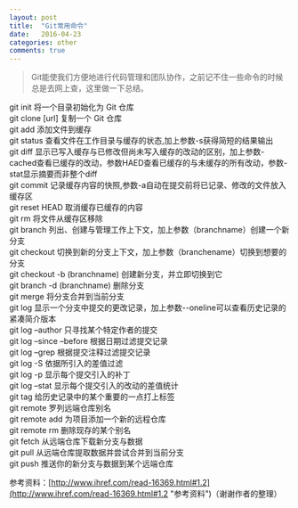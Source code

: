 ```yaml
---
layout: post
title:  "Git常用命令"
date:   2016-04-23
categories: other
comments: true
---
```


> Git能使我们方便地进行代码管理和团队协作，之前记不住一些命令的时候总是去网上查，这里做一下总结。

git init 将一个目录初始化为 Git 仓库  
git clone [url] 复制一个 Git 仓库  
git add 添加文件到缓存  
git status 查看文件在工作目录与缓存的状态,加上参数-s获得简短的结果输出  
git diff 显示已写入缓存与已修改但尚未写入缓存的改动的区别，加上参数-cached查看已缓存的改动，参数HAED查看已缓存的与未缓存的所有改动，参数-stat显示摘要而非整个diff  
git commit 记录缓存内容的快照,参数-a自动在提交前将已记录、修改的文件放入缓存区  
git reset HEAD 取消缓存已缓存的内容  
git rm 将文件从缓存区移除  
git branch 列出、创建与管理工作上下文，加上参数（branchname）创建一个新分支  
git checkout 切换到新的分支上下文，加上参数（branchename）切换到想要的分支  
git checkout -b (branchname) 创建新分支，并立即切换到它  
git branch -d (branchname) 删除分支  
git merge 将分支合并到当前分支  
git log 显示一个分支中提交的更改记录，加上参数--oneline可以查看历史记录的紧凑简介版本  
git log –author 只寻找某个特定作者的提交  
git log –since –before 根据日期过滤提交记录  
git log –grep 根据提交注释过滤提交记录  
git log -S 依据所引入的差值过滤  
git log -p 显示每个提交引入的补丁  
git log –stat 显示每个提交引入的改动的差值统计  
git tag 给历史记录中的某个重要的一点打上标签  
git remote 罗列远端仓库别名  
git remote add 为项目添加一个新的远程仓库  
git remote rm 删除现存的某个别名  
git fetch 从远端仓库下载新分支与数据  
git pull 从远端仓库提取数据并尝试合并到当前分支  
git push 推送你的新分支与数据到某个远端仓库  

参考资料：[http://www.ihref.com/read-16369.html#1.2](http://www.ihref.com/read-16369.html#1.2 "参考资料")（谢谢作者的整理）
